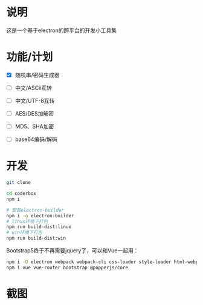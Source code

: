 # 说明

这是一个基于electron的跨平台的开发小工具集

# 功能/计划

- [x] 随机串/密码生成器

- [ ] 中文/ASCii互转

- [ ] 中文/UTF-8互转

- [ ] AES/DES加解密

- [ ] MD5、SHA加密

- [ ] base64编码/解码

# 开发

```bash
git clone

cd coderbox
npm i

# 安装electron-builder
npm i -g electron-builder
# linux环境下打包
npm run build-dist:linux
# win环境下打包
npm run build-dist:win
```

Bootstrap5终于不再需要jquery了，可以和Vue一起用：

```bash
npm i -D electron webpack webpack-cli css-loader style-loader html-webpack-plugin
npm i vue vue-router bootstrap @popperjs/core
```

# 截图